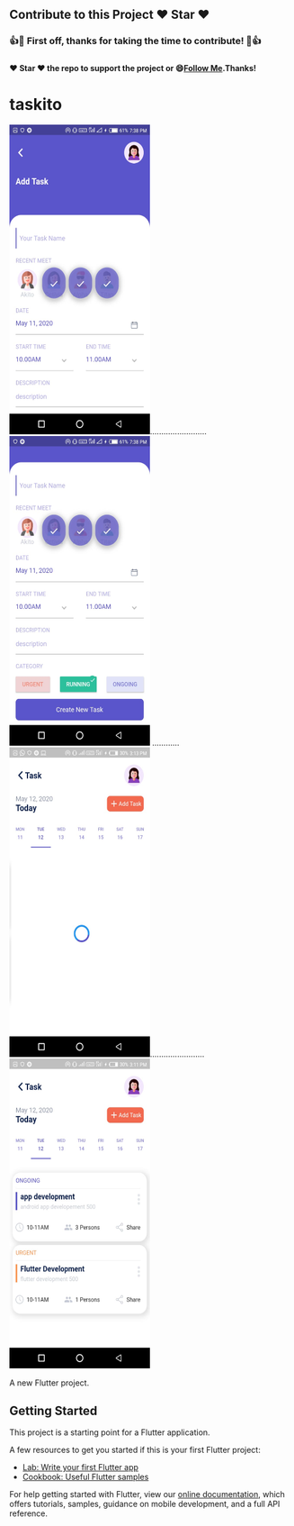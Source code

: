 ## Contribute to this Project :heart: Star :heart:

### :+1::tada: First off, thanks for taking the time to contribute! :tada::+1:

#####
#### :heart: Star :heart: the repo to support the project or :smile:[Follow Me](https://github.com/harsh6768).Thanks!

# taskito

<img src="https://github.com/harsh6768/Taskito/blob/master/Upload%20Images/home1.jpeg" alt="" 
width="250" height="550" >.........................
<img src="https://github.com/harsh6768/Taskito/blob/master/Upload%20Images/home2.jpeg" alt="" width="250" height="550" >
............ 
<img src="https://github.com/harsh6768/Taskito/blob/master/Upload%20Images/new_task1.jpeg" alt="" width="250" height="550" >........................
<img src="https://github.com/harsh6768/Taskito/blob/master/Upload%20Images/new_task.jpeg" alt="" width="250" height="550" >

A new Flutter project.

## Getting Started

This project is a starting point for a Flutter application.

A few resources to get you started if this is your first Flutter project:

- [Lab: Write your first Flutter app](https://flutter.dev/docs/get-started/codelab)
- [Cookbook: Useful Flutter samples](https://flutter.dev/docs/cookbook)

For help getting started with Flutter, view our
[online documentation](https://flutter.dev/docs), which offers tutorials,
samples, guidance on mobile development, and a full API reference.
